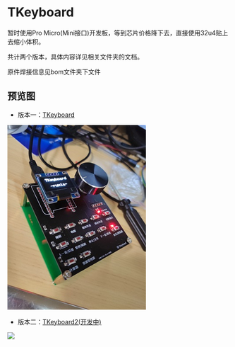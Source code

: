 # TKeyboard



暂时使用Pro Micro(Mini接口)开发板，等到芯片价格降下去，直接使用32u4贴上去缩小体积。

共计两个版本，具体内容详见相关文件夹的文档。

原件焊接信息见bom文件夹下文件

## 预览图

+ 版本一：[TKeyboard](./TKeyboard)

![](./TKeyboard/Preview/TKeyboard.png)



+ 版本二：[TKeyboard2(开发中)](./TKeyboard2)

![](./TKeyboard2/Preview/TKeyboard2.jpg)

